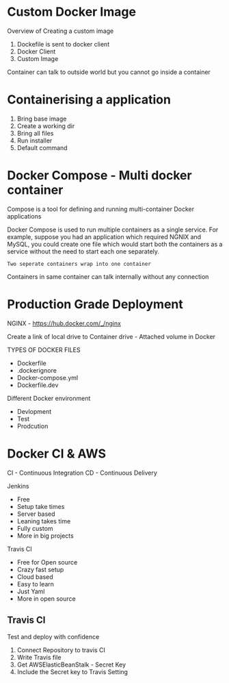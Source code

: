 # Custom Docker Image

Overview of Creating a custom image

1. Dockefile is sent to docker client
2. Docker Client
3. Custom Image

Container can talk to outside world but you cannot go inside a container

# Containerising a application

1. Bring base image
2. Create a working dir
3. Bring all files
4. Run installer
5. Default command

# Docker Compose - Multi docker container

Compose is a tool for defining and running multi-container Docker applications

Docker Compose is used to run multiple containers as a single service. For example, suppose you had an application which required NGNIX and MySQL, you could create one file which would start both the containers as a service without the need to start each one separately.

`Two seperate containers wrap into one container`

Containers in same container can talk internally without any connection

# Production Grade Deployment

NGINX - https://hub.docker.com/_/nginx

Create a link of local drive to Container drive - Attached volume in Docker

TYPES OF DOCKER FILES

- Dockerfile
- .dockerignore
- Docker-compose.yml
- Dockerfile.dev

Different Docker environment

- Devlopment
- Test
- Prodcution

# Docker CI & AWS

CI - Continuous Integration
CD - Continuous Delivery

Jenkins

- Free
- Setup take times
- Server based
- Leaning takes time
- Fully custom
- More in big projects

Travis CI

- Free for Open source
- Crazy fast setup
- Cloud based
- Easy to learn
- Just Yaml
- More in open source

## Travis CI

Test and deploy with confidence

1. Connect Repository to travis CI
2. Write Travis file
3. Get AWSElasticBeanStalk - Secret Key
4. Include the Secret key to Travis Setting
